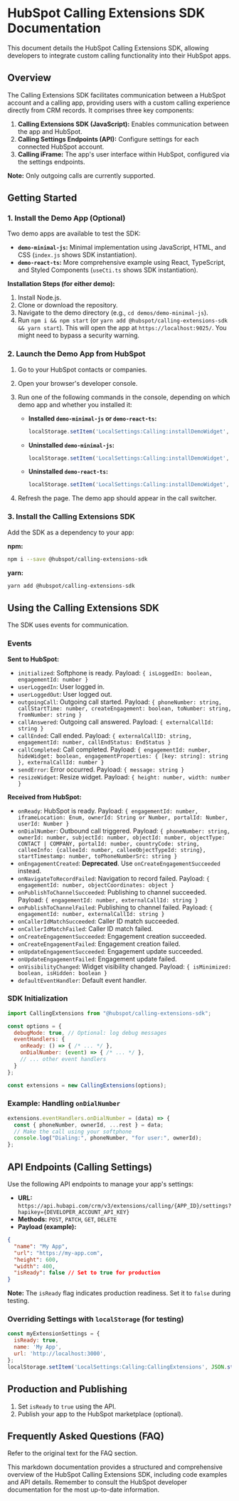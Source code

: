 # HubSpot Calling Extensions SDK Documentation

This document details the HubSpot Calling Extensions SDK, allowing developers to integrate custom calling functionality into their HubSpot apps.

## Overview

The Calling Extensions SDK facilitates communication between a HubSpot account and a calling app, providing users with a custom calling experience directly from CRM records.  It comprises three key components:

1. **Calling Extensions SDK (JavaScript):**  Enables communication between the app and HubSpot.
2. **Calling Settings Endpoints (API):** Configure settings for each connected HubSpot account.
3. **Calling iFrame:** The app's user interface within HubSpot, configured via the settings endpoints.


**Note:** Only outgoing calls are currently supported.

## Getting Started

### 1. Install the Demo App (Optional)

Two demo apps are available to test the SDK:

* **`demo-minimal-js`:** Minimal implementation using JavaScript, HTML, and CSS (`index.js` shows SDK instantiation).
* **`demo-react-ts`:**  More comprehensive example using React, TypeScript, and Styled Components (`useCti.ts` shows SDK instantiation).

**Installation Steps (for either demo):**

1. Install Node.js.
2. Clone or download the repository.
3. Navigate to the demo directory (e.g., `cd demos/demo-minimal-js`).
4. Run `npm i && npm start` (or `yarn add @hubspot/calling-extensions-sdk && yarn start`).  This will open the app at `https://localhost:9025/`.  You might need to bypass a security warning.


### 2. Launch the Demo App from HubSpot

1. Go to your HubSpot contacts or companies.
2. Open your browser's developer console.
3. Run one of the following commands in the console, depending on which demo app and whether you installed it:


    * **Installed `demo-minimal-js` or `demo-react-ts`:**
      ```javascript
      localStorage.setItem('LocalSettings:Calling:installDemoWidget', 'local');
      ```

    * **Uninstalled `demo-minimal-js`:**
      ```javascript
      localStorage.setItem('LocalSettings:Calling:installDemoWidget', 'app:js');
      ```

    * **Uninstalled `demo-react-ts`:**
      ```javascript
      localStorage.setItem('LocalSettings:Calling:installDemoWidget', 'app');
      ```

4. Refresh the page.  The demo app should appear in the call switcher.


### 3. Install the Calling Extensions SDK

Add the SDK as a dependency to your app:

**npm:**

```bash
npm i --save @hubspot/calling-extensions-sdk
```

**yarn:**

```bash
yarn add @hubspot/calling-extensions-sdk
```


## Using the Calling Extensions SDK

The SDK uses events for communication.

### Events

**Sent to HubSpot:**

* `initialized`: Softphone is ready. Payload: `{ isLoggedIn: boolean, engagementId: number }`
* `userLoggedIn`: User logged in.
* `userLoggedOut`: User logged out.
* `outgoingCall`: Outgoing call started. Payload: `{ phoneNumber: string, callStartTime: number, createEngagement: boolean, toNumber: string, fromNumber: string }`
* `callAnswered`: Outgoing call answered. Payload: `{ externalCallId: string }`
* `callEnded`: Call ended. Payload: `{ externalCallID: string, engagementId: number, callEndStatus: EndStatus }`
* `callCompleted`: Call completed. Payload: `{ engagementId: number, hideWidget: boolean, engagementProperties: { [key: string]: string }, externalCallId: number }`
* `sendError`: Error occurred. Payload: `{ message: string }`
* `resizeWidget`: Resize widget. Payload: `{ height: number, width: number }`


**Received from HubSpot:**

* `onReady`: HubSpot is ready.  Payload: `{ engagementId: number, iframeLocation: Enum, ownerId: String or Number, portalId: Number, userId: Number }`
* `onDialNumber`: Outbound call triggered. Payload: `{ phoneNumber: string, ownerId: number, subjectId: number, objectId: number, objectType: CONTACT | COMPANY, portalId: number, countryCode: string, calleeInfo: {calleeId: number, calleeObjectTypeId: string}, startTimestamp: number, toPhoneNumberSrc: string }`
* `onEngagementCreated`: **Deprecated**. Use `onCreateEngagementSucceeded` instead.
* `onNavigateToRecordFailed`: Navigation to record failed. Payload: `{ engagementId: number, objectCoordinates: object }`
* `onPublishToChannelSucceeded`: Publishing to channel succeeded. Payload: `{ engagementId: number, externalCallId: string }`
* `onPublishToChannelFailed`: Publishing to channel failed. Payload: `{ engagementId: number, externalCallId: string }`
* `onCallerIdMatchSucceeded`: Caller ID match succeeded.
* `onCallerIdMatchFailed`: Caller ID match failed.
* `onCreateEngagementSucceeded`: Engagement creation succeeded.
* `onCreateEngagementFailed`: Engagement creation failed.
* `onUpdateEngagementSucceeded`: Engagement update succeeded.
* `onUpdateEngagementFailed`: Engagement update failed.
* `onVisibilityChanged`: Widget visibility changed. Payload: `{ isMinimized: boolean, isHidden: boolean }`
* `defaultEventHandler`: Default event handler.


### SDK Initialization

```javascript
import CallingExtensions from "@hubspot/calling-extensions-sdk";

const options = {
  debugMode: true, // Optional: log debug messages
  eventHandlers: {
    onReady: () => { /* ... */ },
    onDialNumber: (event) => { /* ... */ },
    // ... other event handlers
  }
};

const extensions = new CallingExtensions(options);
```

### Example: Handling `onDialNumber`

```javascript
extensions.eventHandlers.onDialNumber = (data) => {
  const { phoneNumber, ownerId, ...rest } = data;
  // Make the call using your softphone
  console.log("Dialing:", phoneNumber, "for user:", ownerId);
};
```


## API Endpoints (Calling Settings)

Use the following API endpoints to manage your app's settings:

* **URL:** `https://api.hubapi.com/crm/v3/extensions/calling/{APP_ID}/settings?hapikey={DEVELOPER_ACCOUNT_API_KEY}`
* **Methods:** `POST`, `PATCH`, `GET`, `DELETE`
* **Payload (example):**

```json
{
  "name": "My App",
  "url": "https://my-app.com",
  "height": 600,
  "width": 400,
  "isReady": false // Set to true for production
}
```

**Note:**  The `isReady` flag indicates production readiness.  Set it to `false` during testing.


### Overriding Settings with `localStorage` (for testing)

```javascript
const myExtensionSettings = {
  isReady: true,
  name: 'My App',
  url: 'http://localhost:3000',
};
localStorage.setItem('LocalSettings:Calling:CallingExtensions', JSON.stringify(myExtensionSettings));
```


## Production and Publishing

1. Set `isReady` to `true` using the API.
2. Publish your app to the HubSpot marketplace (optional).


## Frequently Asked Questions (FAQ)

Refer to the original text for the FAQ section.


This markdown documentation provides a structured and comprehensive overview of the HubSpot Calling Extensions SDK, including code examples and API details. Remember to consult the HubSpot developer documentation for the most up-to-date information.
